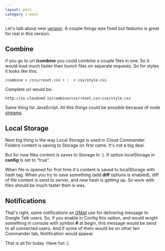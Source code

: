 ```yaml
---
layout: post
category : post
---
```


Let's talk about new [version](https://github.com/coderaiser/cloudcmd/releases/tag/v0.7.0 "0.7.0"). A couple things was fixed but features  is great for real in this version.

Combine
------------
if you go to url **/combine** you could combine a couple files in one. So 
it would load much faster then bunch files on separate requests.
So for styles it looks like this:

```
/combine + /css/reset.css + :  + css/style.css
```

Complete url would be:
```
http://io.cloudcmd.io/combine/css/reset.css:css/style.css
```

Same thing for JavaScript.
All this things could be possible because of node [streams](http://nodejs.org/api/stream.html "Stream").


Local Storage
------------
Next big thing is the way Local Storage is used in Cloud Commander.
Folders content is saving to Storage on first came. It's not a big deal. 

But for now files content is saves to Storage to :). If option localStorage in **config** is set to "true".

When file is opened for first time it's content is saved to localStorage with hash tag. When you try to save something (add **diff** options is enabled), diff of file content is send to server, and new hash is getting up. So work with files should be much faster then is was.


Notifications
------------
That's right, same notifications as [GMail](http://gmail.com "GMail") use for delivering message to Google Talk users.
So, if you enable in Config this option, and would wright something in console with symbol **#** at begin, this message would be send to all connected users. And if some of them would be on other ten Commander tab, Notification would appear.

That is all for today. Have fun :).
